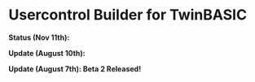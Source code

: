 # Usercontrol Builder for TwinBASIC


**Status (Nov 11th):** 

**Update (August 10th):** 

**Update (August 7th): Beta 2 Released!** 

